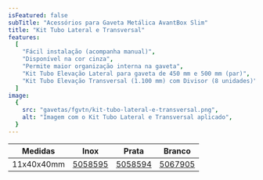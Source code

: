 ```yaml
---
isFeatured: false
subTitle: "Acessórios para Gaveta Metálica AvantBox Slim"
title: "Kit Tubo Lateral e Transversal"
features:
  [
    "Fácil instalação (acompanha manual)",
    "Disponível na cor cinza",
    "Permite maior organização interna na gaveta",
    "Kit Tubo Elevação Lateral para gaveta de 450 mm e 500 mm (par)",
    "Kit Tubo Elevação Transversal (1.100 mm) com Divisor (8 unidades)",
  ]
image:
  {
    src: "gavetas/fgvtn/kit-tubo-lateral-e-transversal.png",
    alt: "Imagem com o Kit Tubo Lateral e Transversal aplicado",
  }
---
```


<table>
    <thead>
      <tr>
        <th>Medidas</th>
        <th>Inox</th>
        <th>Prata</th>
        <th>Branco</th>
      </tr>
    </thead>
    <tbody>
      <tr>
        <td>11x40x40mm</td>
        <td><a title="Abrir produto no e-commerce Leo" href="https://www.leomadeiras.com.br/product/prod-3-Kit_Tubo_Transversal_Avantbox_1100mm_Inox_FGVTN" target="_blank">5058595</a></td>
        <td><a title="Abrir produto no e-commerce Leo" href="https://www.leomadeiras.com.br/product/prod-3-Kit_Tubo_Transversal_Avantbox_1100mm_Prata_FGVTN" target="_blank">5058594</a></td>
        <td><a title="Abrir produto no e-commerce Leo" href="https://www.leomadeiras.com.br/product/prod-3-Kit_Tubo_Transversal_Avantbox_1100mm_Branco_FGVTN" target="_blank">5067905</a></td>
      </tr>
    </tbody>
  </table>
